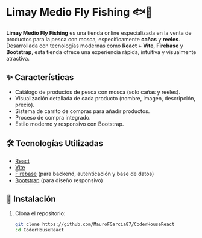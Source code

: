 # Limay Medio Fly Fishing 🐟🎣

**Limay Medio Fly Fishing** es una tienda online especializada en la venta de productos para la pesca con mosca, específicamente **cañas** y **reeles**. Desarrollada con tecnologías modernas como **React + Vite**, **Firebase** y **Bootstrap**, esta tienda ofrece una experiencia rápida, intuitiva y visualmente atractiva.

## ✨ Características

- Catálogo de productos de pesca con mosca (solo cañas y reeles).
- Visualización detallada de cada producto (nombre, imagen, descripción, precio).
- Sistema de carrito de compras para añadir productos.
- Proceso de compra integrado.
- Estilo moderno y responsivo con Bootstrap.

## 🛠️ Tecnologías Utilizadas

- [React](https://reactjs.org/)
- [Vite](https://vitejs.dev/)
- [Firebase](https://firebase.google.com/) (para backend, autenticación y base de datos)
- [Bootstrap](https://getbootstrap.com/) (para diseño responsivo)

## 🚀 Instalación

1. Clona el repositorio:
   ```bash
   git clone https://github.com/MauroFGarcia87/CoderHouseReact
   cd CoderHouseReact

